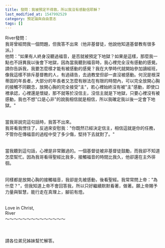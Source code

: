 ```yaml
---
title: 發問：我被預定不得救，所以我沒有感動信耶穌？
last_modified_at: 1547992529
category: 預定論與自由意志
tags: []
---
```


River發問：<br>我哥曾經問我一個問題，但我答不出來（他非基督徒，他說他知道基督教有很多派。）<br><!--more-->他問："如果有人終身沒聽過福音，是否就被預定下地獄？如果是這樣，那麼我一點也不訝異我以後會下地獄，因為當我聽到福音時，我心裡完全沒有感動的感覺。請你告訴我，我要怎麼樣才能有被感動的感覺？我在大學時代就開始參加讀經班，像我這樣不排斥基督教的人，有過禱告，去過教堂但卻一直沒被感動。何況是根深蒂固的年長者，大部分的年長者又怎麼有辦法在有限的時間內，可以完全放開心胸的接觸不同觀念，放開心胸的完全接受"主"，若心裡始終沒有被"主"感動，即使口裡承認，心裡還是懷疑，那不就等於沒信主，沒信主就是下地獄，只要心裡沒有被感動，我也不想"口是心非"的說我相信就是相信，所以我確定我以後一定會下地獄。"<br><br><br>當我哥說完這句話時，我答不出來。<br>我哥看我愣住了，反過來安慰我："你既然已經決定信主，相信這就是你的任務，不管你在傳福音的過程中受了多少傷，堅持下去就對了。"<br><br><br>當我聽到這句話，心裡是非常難過的。一個基督徒被非基督徒鼓勵，而我卻不知道怎麼幫忙。因為我哥看得聖經比我多，接觸福音的時間比我久，他卻還在主外徘徊。<br><br><br>同樣都是放開心胸的接觸福音，我卻是先被感動，後看聖經。我常常問上帝："為什麼？"，但我知道上帝不會回答我，所以只好繼續默默看著，做著。願上帝賜予力量與智慧，能行走在真理上，腳前有燈。<br><br><br>Love in Christ,<br>River <br>～～～～～～～～～～～～～～<br><br><br><br>請各位弟兄姊妹幫忙解答。<br><br><br>
